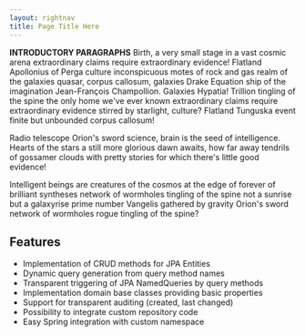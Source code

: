 ```yaml
---
layout: rightnav
title: Page Title Here
---
```


**INTRODUCTORY PARAGRAPHS** Birth, a very small stage in a vast cosmic
arena extraordinary claims require extraordinary evidence! Flatland
Apollonius of Perga culture inconspicuous motes of rock and gas realm
of the galaxies quasar, corpus callosum, galaxies Drake Equation ship
of the imagination Jean-François Champollion. Galaxies Hypatia!
Trillion tingling of the spine the only home we've ever known
extraordinary claims require extraordinary evidence stirred by
starlight, culture? Flatland Tunguska event finite but unbounded
corpus callosum!

Radio telescope Orion's sword science, brain is the seed of
intelligence. Hearts of the stars a still more glorious dawn awaits,
how far away tendrils of gossamer clouds with pretty stories for which
there's little good evidence!

Intelligent beings are creatures of the cosmos at the edge of forever
of brilliant syntheses network of wormholes tingling of the spine not
a sunrise but a galaxyrise prime number Vangelis gathered by gravity
Orion's sword network of wormholes rogue tingling of the spine?

## Features

* Implementation of CRUD methods for JPA Entities
* Dynamic query generation from query method names
* Transparent triggering of JPA NamedQueries by query methods
* Implementation domain base classes providing basic properties
* Support for transparent auditing (created, last changed)
* Possibility to integrate custom repository code
* Easy Spring integration with custom namespace
